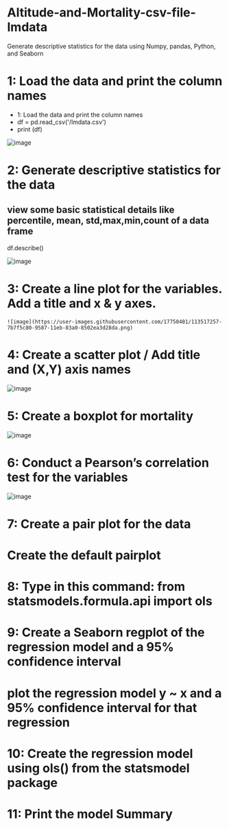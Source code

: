 # Altitude-and-Mortality-csv-file-lmdata
Generate descriptive statistics for the data using Numpy, pandas, Python, and Seaborn
# 1: Load the data and print the column names
* 1: Load the data and print the column names
* df = pd.read_csv('/lmdata.csv')
* print (df)

![image](https://user-images.githubusercontent.com/17750481/113516988-05c6c100-9586-11eb-9cb8-866673fe4d7b.png)

# 2: Generate descriptive statistics for the data
## view some basic statistical details like percentile, mean, std,max,min,count of a data frame
df.describe()

![image](https://user-images.githubusercontent.com/17750481/113517180-1297e480-9587-11eb-9025-b418cedd7f10.png)

# 3: Create a line plot for the variables. Add a title and x & y axes.
    ![image](https://user-images.githubusercontent.com/17750481/113517257-7b7f5c80-9587-11eb-83a0-8502ea3d28da.png)

# 4: Create a scatter plot / Add title and (X,Y) axis names
![image](https://user-images.githubusercontent.com/17750481/113517273-94880d80-9587-11eb-974b-19d62ca01a42.png)

# 5: Create a boxplot for mortality
![image](https://user-images.githubusercontent.com/17750481/113517295-b5506300-9587-11eb-973f-6fad033862e5.png)

# 6: Conduct a Pearson’s correlation test for the variables
![image](https://user-images.githubusercontent.com/17750481/113517306-c7ca9c80-9587-11eb-9d87-201eefc9b42d.png)

# 7: Create a pair plot for the data

# Create the default pairplot
# 8: Type in this command: from statsmodels.formula.api import ols
# 9: Create a Seaborn regplot of the regression model and a 95% confidence interval
# plot the regression model y ~ x and a 95% confidence interval for that regression
# 10: Create the regression model using ols() from the statsmodel package
# 11: Print the model Summary
